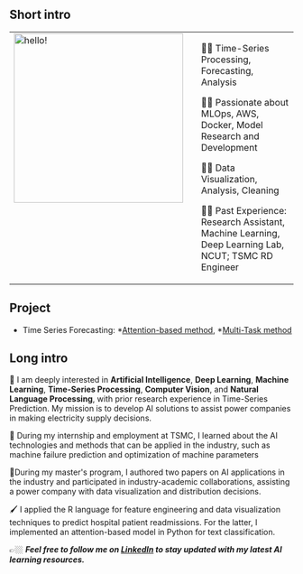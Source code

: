 

## **Short intro**
<table style="border:none">
<tr>
  <td style="vertical-align: top">
    <img width="300" alt="hello!" src="https://github.com/baby90522/baby90522/blob/main/messageImage_1708095171695.jpg">
  </td>
  <td>
  </td>
  <td>
    
👩‍⚖️  Time-Series Processing, Forecasting, Analysis

👩‍⚖️  Passionate about MLOps, AWS, Docker, Model Research and Development

👩‍⚖️  Data Visualization, Analysis, Cleaning 

👩‍⚖️  Past Experience: Research Assistant, Machine Learning, Deep Learning Lab, NCUT; TSMC RD Engineer 



  </td>
</tr>
</table>

## **Project**
* Time Series Forecasting:
  *[Attention-based method](https://github.com/baby90522/Spatial-Temporal-Attention-Model), 
  *[Multi-Task method](https://github.com/baby90522/Multi-Task-Learning-Model)

## **Long intro**

🪽 I am deeply interested in **Artificial Intelligence**, **Deep Learning**, **Machine Learning**, **Time-Series Processing**, **Computer Vision**, and **Natural Language Processing**, with prior research experience in Time-Series Prediction. My mission is to develop AI solutions to assist power companies in making electricity supply decisions.

📔 During my internship and employment at TSMC, I learned about the AI technologies and methods that can be applied in the industry, such as machine failure prediction and optimization of machine parameters

📗During my master's program, I authored two papers on AI applications in the industry and participated in industry-academic collaborations, assisting a power company with data visualization and distribution decisions.

🖌️ I applied the R language for feature engineering and data visualization techniques to predict hospital patient readmissions. For the latter, I implemented an attention-based model in Python for text classification.


👉🏼 ***Feel free to follow me on [LinkedIn](https://www.linkedin.com/in/jiesi-yang-9218411aa/) to stay updated with my latest AI learning resources.***
